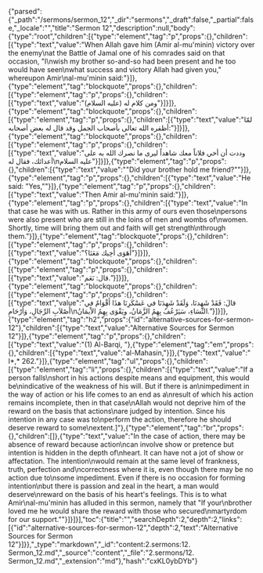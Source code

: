 {"parsed":{"_path":"/sermons/sermon_12","_dir":"sermons","_draft":false,"_partial":false,"_locale":"","title":"Sermon 12","description":null,"body":{"type":"root","children":[{"type":"element","tag":"p","props":{},"children":[{"type":"text","value":"When Allah gave him (Amir al-mu'minin) victory over the enemy\nat the Battle of Jamal one of his comrades said on that occasion, \"I\nwish my brother so-and-so had been present and he too would have seen\nwhat success and victory Allah had given you,\" whereupon Amir\nal-mu'minin said:"}]},{"type":"element","tag":"blockquote","props":{},"children":[{"type":"element","tag":"p","props":{},"children":[{"type":"text","value":"ومن كلام له (عليه السلام)"}]}]},{"type":"element","tag":"blockquote","props":{},"children":[{"type":"element","tag":"p","props":{},"children":[{"type":"text","value":"لمّا أظفره الله تعالى بأصحاب الجمل وقد قال له بعض أصحابه:"}]}]},{"type":"element","tag":"blockquote","props":{},"children":[{"type":"element","tag":"p","props":{},"children":[{"type":"text","value":"وددت أن أخي فلاناً معك شاهداً ليرى ما نصرك الله به على أعدائك، فقال له\nعليه السلام"}]}]},{"type":"element","tag":"p","props":{},"children":[{"type":"text","value":"\"Did your brother hold me friend?\""}]},{"type":"element","tag":"p","props":{},"children":[{"type":"text","value":"He said: \"Yes,\""}]},{"type":"element","tag":"p","props":{},"children":[{"type":"text","value":"Then Amir al-mu'minin said:"}]},{"type":"element","tag":"p","props":{},"children":[{"type":"text","value":"In that case he was with us. Rather in this army of ours even those\npersons were also present who are still in the loins of men and wombs of\nwomen. Shortly, time will bring them out and faith will get strength\nthrough them."}]},{"type":"element","tag":"blockquote","props":{},"children":[{"type":"element","tag":"p","props":{},"children":[{"type":"text","value":"أَهَوَى أَخِيك مَعَنَا؟"}]}]},{"type":"element","tag":"blockquote","props":{},"children":[{"type":"element","tag":"p","props":{},"children":[{"type":"text","value":"قال: نَعَم."}]}]},{"type":"element","tag":"blockquote","props":{},"children":[{"type":"element","tag":"p","props":{},"children":[{"type":"text","value":"قالَ: فَقَدْ شَهِدنَا، وَلَقَدْ شَهِدَنَا في عَسْكَرِنَا هذَا أَقْوَامٌ في أَصْلاَبِ الرِّجَالِ، وَأَرْحَامِ\nالنِّسَاءِ، سَيَرْعُفُ بِهِمُ الزَّمَانُ، ويَقْوَى بِهِمُ الاْيمَانُ."}]}]},{"type":"element","tag":"h2","props":{"id":"alternative-sources-for-sermon-12"},"children":[{"type":"text","value":"Alternative Sources for Sermon 12"}]},{"type":"element","tag":"p","props":{},"children":[{"type":"text","value":"(1) Al-Barqi, "},{"type":"element","tag":"em","props":{},"children":[{"type":"text","value":"al-Mahasin,"}]},{"type":"text","value":" I*,* 262."}]},{"type":"element","tag":"ul","props":{},"children":[{"type":"element","tag":"li","props":{},"children":[{"type":"text","value":"If a person falls\nshort in his actions despite means and equipment, this would be\nindicative of the weakness of his will. But if there is an\nimpediment in the way of action or his life comes to an end as a\nresult of which his action remains incomplete, then in that case\nAllah would not deprive him of the reward on the basis that actions\nare judged by intention. Since his intention in any case was to\nperform the action, therefore he should deserve reward to some\nextent.]"},{"type":"element","tag":"br","props":{},"children":[]},{"type":"text","value":"In the case of action, there may be absence of reward because action\ncan involve show or pretence but intention is hidden in the depth of\nheart. It can have not a jot of show or affectation. The intention\nwould remain at the same level of frankness, truth, perfection and\ncorrectness where it is, even though there may be no action due to\nsome impediment. Even if there is no occasion for forming intention\nbut there is passion and zeal in the heart, a man would deserve\nreward on the basis of his heart's feelings. This is to what Amir\nal-mu'minin has alluded in this sermon, namely that \"If your\nbrother loved me he would share the reward with those who secured\nmartyrdom for our support.\""}]}]}],"toc":{"title":"","searchDepth":2,"depth":2,"links":[{"id":"alternative-sources-for-sermon-12","depth":2,"text":"Alternative Sources for Sermon 12"}]}},"_type":"markdown","_id":"content:2.sermons:12. Sermon_12.md","_source":"content","_file":"2.sermons/12. Sermon_12.md","_extension":"md"},"hash":"cxKL0ybDYb"}